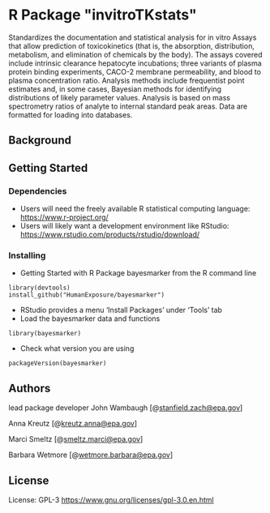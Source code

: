 # R Package "invitroTKstats"

Standardizes the documentation and statistical analysis for in vitro
Assays that allow prediction of toxicokinetics (that is, the absorption, 
distribution, metabolism, and elimination of chemicals by the body). The assays 
covered include intrinsic clearance hepatocyte incubations; three variants of plasma 
protein binding experiments, CACO-2 membrane permeability, and blood to plasma concentration ratio. 
Analysis methods include frequentist point estimates and, in some cases, Bayesian methods for identifying 
distributions of likely parameter values. Analysis is based on mass spectrometry ratios of analyte to 
internal standard peak areas. Data are formatted for loading into databases.


## Background


## Getting Started

### Dependencies

* Users will need the freely available R statistical computing language: <https://www.r-project.org/>
* Users will likely want a development environment like RStudio: <https://www.rstudio.com/products/rstudio/download/>

### Installing

* Getting Started with R Package bayesmarker from the R command line
```
library(devtools)
install_github("HumanExposure/bayesmarker")
```
* RStudio provides a menu ‘Install Packages’ under ‘Tools’ tab
* Load the bayesmarker data and functions
```
library(bayesmarker)
```
* Check what version you are using 
```
packageVersion(bayesmarker)
```

## Authors

lead package developer John Wambaugh
[@stanfield.zach@epa.gov]

Anna Kreutz
[@kreutz.anna@epa.gov]

Marci Smeltz
[@smeltz.marci@epa.gov]

Barbara Wetmore
[@wetmore.barbara@epa.gov]



## License

License: GPL-3 <https://www.gnu.org/licenses/gpl-3.0.en.html>
